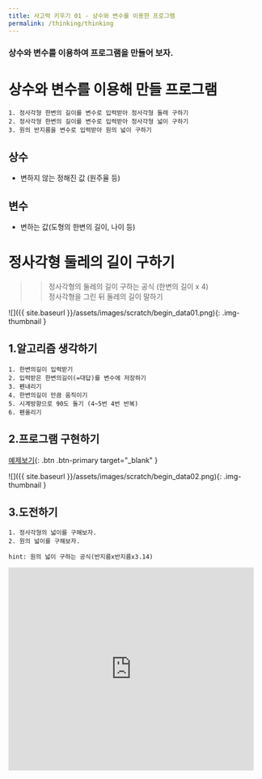 ```yaml
---
title: 사고력 키우기 01 - 상수와 변수를 이용한 프로그램
permalink: /thinking/thinking
---
```


### 상수와 변수를 이용하여 프로그램을 만들어 보자.    
# 상수와 변수를 이용해 만들 프로그램
```
1. 정사각형 한변의 길이를 변수로 입력받아 정사각형 둘레 구하기
2. 정사각형 한변의 길이를 변수로 입력받아 정사각형 넓이 구하기
3. 원의 반지름을 변수로 입력받아 원의 넓이 구하기
```

## 상수    
+ 변하지 않는 정해진 값 (원주율 등)     

## 변수    
+ 변하는 값(도형의 한변의 길이, 나이 등)   

# 정사각형 둘레의 길이 구하기
>> 정사각형의 둘레의 길이 구하는 공식 (한변의 길이 x 4)    
>> 정사각형을 그린 뒤 둘레의 길이 말하기

![]({{ site.baseurl }}/assets/images/scratch/begin_data01.png){: .img-thumbnail }

## 1.알고리즘 생각하기

```
1. 한변의길이 입력받기
2. 입력받은 한변의길이(=대답)를 변수에 저장하기
3. 펜내리기
4. 한변의길이 만큼 움직이기
5. 시계방향으로 90도 돌기 (4~5번 4번 반복)
6. 펜올리기    
```


## 2.프로그램 구현하기  
[예제보기](https://scratch.mit.edu/projects/607776859/){: .btn .btn-primary target="_blank" }    
    
    
![]({{ site.baseurl }}/assets/images/scratch/begin_data02.png){: .img-thumbnail }




## 3.도전하기
```
1. 정사각형의 넓이를 구해보자.
2. 원의 넓이를 구해보자.

hint: 원의 넓이 구하는 공식(반지름x반지름x3.14)
```

<div class="if-container">
<iframe src="https://scratch.mit.edu/projects/607776859/embed" allowtransparency="true" width="485" height="402" class="if-video"  frameborder="0" scrolling="no" allowfullscreen></iframe>
</div>